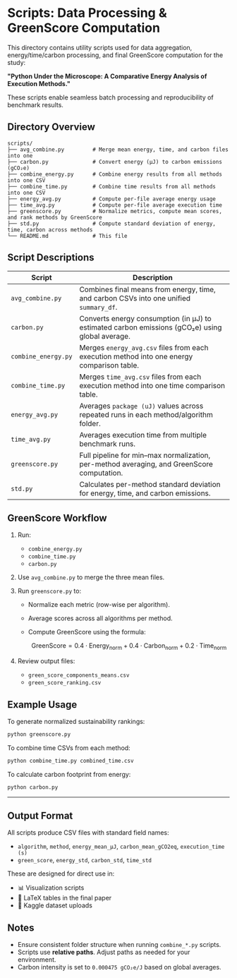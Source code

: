 # Scripts: Data Processing & GreenScore Computation

This directory contains utility scripts used for data aggregation, energy/time/carbon processing, and final GreenScore computation for the study:

**"Python Under the Microscope: A Comparative Energy Analysis of Execution Methods."**

These scripts enable seamless batch processing and reproducibility of benchmark results.


## Directory Overview

```
scripts/
├── avg_combine.py         # Merge mean energy, time, and carbon files into one
├── carbon.py              # Convert energy (μJ) to carbon emissions (gCO₂e)
├── combine_energy.py      # Combine energy results from all methods into one CSV
├── combine_time.py        # Combine time results from all methods into one CSV
├── energy_avg.py          # Compute per-file average energy usage
├── time_avg.py            # Compute per-file average execution time
├── greenscore.py          # Normalize metrics, compute mean scores, and rank methods by GreenScore
├── std.py                 # Compute standard deviation of energy, time, carbon across methods
└── README.md              # This file
```

## Script Descriptions

| Script              | Description                                                                                     |
| ------------------- | ----------------------------------------------------------------------------------------------- |
| `avg_combine.py`    | Combines final means from energy, time, and carbon CSVs into one unified `summary_df`.          |
| `carbon.py`         | Converts energy consumption (in μJ) to estimated carbon emissions (gCO₂e) using global average. |
| `combine_energy.py` | Merges `energy_avg.csv` files from each execution method into one energy comparison table.      |
| `combine_time.py`   | Merges `time_avg.csv` files from each execution method into one time comparison table.          |
| `energy_avg.py`     | Averages `package (uJ)` values across repeated runs in each method/algorithm folder.            |
| `time_avg.py`       | Averages execution time from multiple benchmark runs.                                           |
| `greenscore.py`     | Full pipeline for min–max normalization, per-method averaging, and GreenScore computation.      |
| `std.py`            | Calculates per-method standard deviation for energy, time, and carbon emissions.                |


## GreenScore Workflow

1. Run:

   * `combine_energy.py`
   * `combine_time.py`
   * `carbon.py`

2. Use `avg_combine.py` to merge the three mean files.

3. Run `greenscore.py` to:

   * Normalize each metric (row-wise per algorithm).
   * Average scores across all algorithms per method.
   * Compute GreenScore using the formula:

     $$
     \text{GreenScore} = 0.4 \cdot \text{Energy}_{\text{norm}} + 0.4 \cdot \text{Carbon}_{\text{norm}} + 0.2 \cdot \text{Time}_{\text{norm}}
     $$

4. Review output files:

   * `green_score_components_means.csv`
   * `green_score_ranking.csv`

## Example Usage

To generate normalized sustainability rankings:

```bash
python greenscore.py
```

To combine time CSVs from each method:

```bash
python combine_time.py combined_time.csv
```

To calculate carbon footprint from energy:

```bash
python carbon.py
```

---

## Output Format

All scripts produce CSV files with standard field names:

* `algorithm`, `method`, `energy_mean_μJ`, `carbon_mean_gCO2eq`, `execution_time (s)`
* `green_score`, `energy_std`, `carbon_std`, `time_std`

These are designed for direct use in:

* 📊 Visualization scripts
* 📄 LaTeX tables in the final paper
* 📁 Kaggle dataset uploads


## Notes

* Ensure consistent folder structure when running `combine_*.py` scripts.
* Scripts use **relative paths**. Adjust paths as needed for your environment.
* Carbon intensity is set to `0.000475 gCO₂e/J` based on global averages.